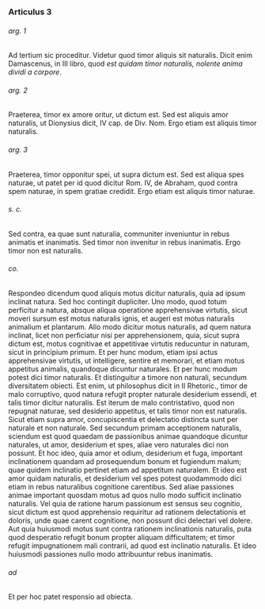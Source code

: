 ### Articulus 3

###### arg. 1
Ad tertium sic proceditur. Videtur quod timor aliquis sit naturalis. Dicit enim Damascenus, in III libro, quod *est quidam timor naturalis, nolente anima dividi a corpore*.

###### arg. 2
Praeterea, timor ex amore oritur, ut dictum est. Sed est aliquis amor naturalis, ut Dionysius dicit, IV cap. de Div. Nom. Ergo etiam est aliquis timor naturalis.

###### arg. 3
Praeterea, timor opponitur spei, ut supra dictum est. Sed est aliqua spes naturae, ut patet per id quod dicitur Rom. IV, de Abraham, quod contra spem naturae, in spem gratiae credidit. Ergo etiam est aliquis timor naturae.

###### s. c.
Sed contra, ea quae sunt naturalia, communiter inveniuntur in rebus animatis et inanimatis. Sed timor non invenitur in rebus inanimatis. Ergo timor non est naturalis.

###### co.
Respondeo dicendum quod aliquis motus dicitur naturalis, quia ad ipsum inclinat natura. Sed hoc contingit dupliciter. Uno modo, quod totum perficitur a natura, absque aliqua operatione apprehensivae virtutis, sicut moveri sursum est motus naturalis ignis, et augeri est motus naturalis animalium et plantarum. Alio modo dicitur motus naturalis, ad quem natura inclinat, licet non perficiatur nisi per apprehensionem, quia, sicut supra dictum est, motus cognitivae et appetitivae virtutis reducuntur in naturam, sicut in principium primum. Et per hunc modum, etiam ipsi actus apprehensivae virtutis, ut intelligere, sentire et memorari, et etiam motus appetitus animalis, quandoque dicuntur naturales. Et per hunc modum potest dici timor naturalis. Et distinguitur a timore non naturali, secundum diversitatem obiecti. Est enim, ut philosophus dicit in II Rhetoric., timor de malo corruptivo, quod natura refugit propter naturale desiderium essendi, et talis timor dicitur naturalis. Est iterum de malo contristativo, quod non repugnat naturae, sed desiderio appetitus, et talis timor non est naturalis. Sicut etiam supra amor, concupiscentia et delectatio distincta sunt per naturale et non naturale. Sed secundum primam acceptionem naturalis, sciendum est quod quaedam de passionibus animae quandoque dicuntur naturales, ut amor, desiderium et spes, aliae vero naturales dici non possunt. Et hoc ideo, quia amor et odium, desiderium et fuga, important inclinationem quandam ad prosequendum bonum et fugiendum malum; quae quidem inclinatio pertinet etiam ad appetitum naturalem. Et ideo est amor quidam naturalis, et desiderium vel spes potest quodammodo dici etiam in rebus naturalibus cognitione carentibus. Sed aliae passiones animae important quosdam motus ad quos nullo modo sufficit inclinatio naturalis. Vel quia de ratione harum passionum est sensus seu cognitio, sicut dictum est quod apprehensio requiritur ad rationem delectationis et doloris, unde quae carent cognitione, non possunt dici delectari vel dolere. Aut quia huiusmodi motus sunt contra rationem inclinationis naturalis, puta quod desperatio refugit bonum propter aliquam difficultatem; et timor refugit impugnationem mali contrarii, ad quod est inclinatio naturalis. Et ideo huiusmodi passiones nullo modo attribuuntur rebus inanimatis.

###### ad 
Et per hoc patet responsio ad obiecta.

